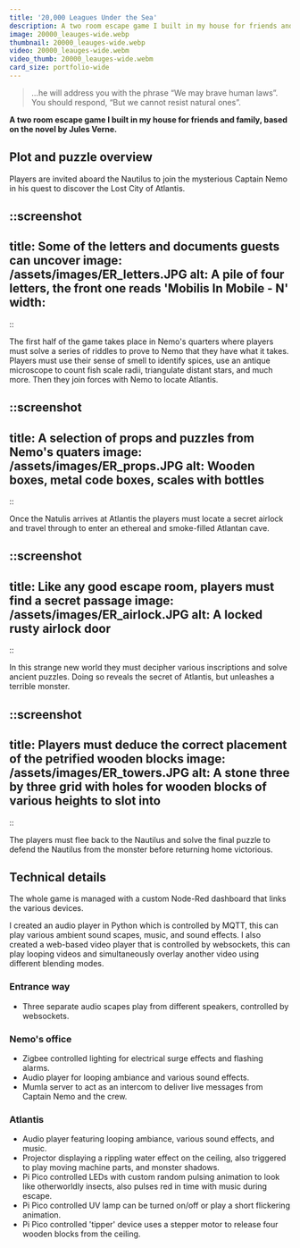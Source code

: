 ```yaml
---
title: '20,000 Leagues Under the Sea'
description: A two room escape game I built in my house for friends and family, based on the novel by Jules Verne.
image: 20000_leauges-wide.webp
thumbnail: 20000_leauges-wide.webp
video: 20000_leauges-wide.webm
video_thumb: 20000_leauges-wide.webm
card_size: portfolio-wide
---
```


> ...he will address you with the phrase “We may brave human laws”. You should respond, “But we cannot resist natural ones”.


**A two room escape game I built in my house for friends and family, based on the novel by Jules Verne.**


## Plot and puzzle overview

Players are invited aboard the Nautilus to join the mysterious Captain Nemo in his quest to discover the Lost City of Atlantis.

::screenshot
---
title: Some of the letters and documents guests can uncover
image: /assets/images/ER_letters.JPG
alt: A pile of four letters, the front one reads 'Mobilis In Mobile - N'
width: 
---
::

The first half of the game takes place in Nemo's quarters where players must solve a series of riddles to prove to Nemo that they have what it takes. Players must use their sense of smell to identify spices, use an antique microscope to count fish scale radii, triangulate distant stars, and much more. Then they join forces with Nemo to locate Atlantis.

::screenshot
---
title: A selection of props and puzzles from Nemo's quaters
image: /assets/images/ER_props.JPG
alt: Wooden boxes, metal code boxes, scales with bottles
---
::

Once the Natulis arrives at Atlantis the players must locate a secret airlock and travel through to enter an ethereal and smoke-filled Atlantan cave.

::screenshot
---
title: Like any good escape room, players must find a secret passage
image: /assets/images/ER_airlock.JPG
alt: A locked rusty airlock door
---
::

In this strange new world they must decipher various inscriptions and solve ancient puzzles. Doing so reveals the secret of Atlantis, but unleashes a terrible monster.

::screenshot
---
title: Players must deduce the correct placement of the petrified wooden blocks
image: /assets/images/ER_towers.JPG
alt: A stone three by three grid with holes for wooden blocks of various heights to slot into
---
::

The players must flee back to the Nautilus and solve the final puzzle to defend the Nautilus from the monster before returning home victorious.

## Technical details

The whole game is managed with a custom Node-Red dashboard that links the various devices.

I created an audio player in Python which is controlled by MQTT, this can play various ambient sound scapes, music, and sound effects. I also created a web-based video player that is controlled by websockets, this can play looping videos and simultaneously overlay another video using different blending modes.

### Entrance way

- Three separate audio scapes play from different speakers, controlled by websockets.

### Nemo's office

- Zigbee controlled lighting for electrical surge effects and flashing alarms.
- Audio player for looping ambiance and various sound effects. 
- Mumla server to act as an intercom to deliver live messages from Captain Nemo and the crew.

### Atlantis

 - Audio player featuring looping ambiance, various sound effects, and music.
 - Projector displaying a rippling water effect on the ceiling, also triggered to play moving machine parts, and monster shadows.
 - Pi Pico controlled LEDs with custom random pulsing animation to look like otherworldly insects, also pulses red in time with music during escape.
 - Pi Pico controlled UV lamp can be turned on/off or play a short flickering animation.
 - Pi Pico controlled 'tipper' device uses a stepper motor to release four wooden blocks from the ceiling.
